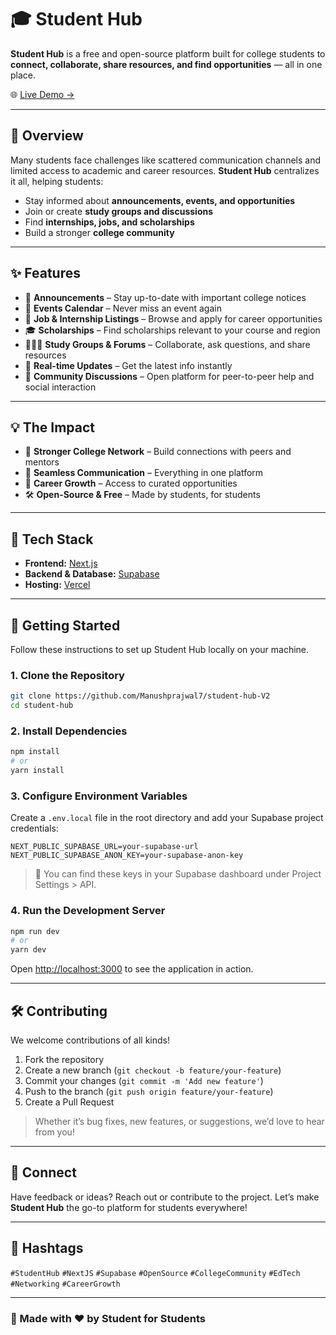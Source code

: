 # 🎓 Student Hub

**Student Hub** is a free and open-source platform built for college students to **connect, collaborate, share resources, and find opportunities** — all in one place.

🌐 [Live Demo →](https://student-hub-mp.vercel.app/)

---

## 📌 Overview

Many students face challenges like scattered communication channels and limited access to academic and career resources. **Student Hub** centralizes it all, helping students:

- Stay informed about **announcements, events, and opportunities**
- Join or create **study groups and discussions**
- Find **internships, jobs, and scholarships**
- Build a stronger **college community**

---

## ✨ Features

- 📢 **Announcements** – Stay up-to-date with important college notices  
- 📅 **Events Calendar** – Never miss an event again  
- 💼 **Job & Internship Listings** – Browse and apply for career opportunities  
- 🎓 **Scholarships** – Find scholarships relevant to your course and region  
- 🧑‍🤝‍🧑 **Study Groups & Forums** – Collaborate, ask questions, and share resources  
- 🔔 **Real-time Updates** – Get the latest info instantly  
- 💬 **Community Discussions** – Open platform for peer-to-peer help and social interaction

---

## 💡 The Impact

- 🧠 **Stronger College Network** – Build connections with peers and mentors  
- 💬 **Seamless Communication** – Everything in one platform  
- 🚀 **Career Growth** – Access to curated opportunities  
- 🛠️ **Open-Source & Free** – Made by students, for students  

---

## 🧰 Tech Stack

- **Frontend:** [Next.js](https://nextjs.org/)
- **Backend & Database:** [Supabase](https://supabase.io/)
- **Hosting:** [Vercel](https://vercel.com/)

---

## 🚀 Getting Started

Follow these instructions to set up Student Hub locally on your machine.

### 1. Clone the Repository

```bash
git clone https://github.com/Manushprajwal7/student-hub-V2
cd student-hub
```

### 2. Install Dependencies

```bash
npm install
# or
yarn install
```

### 3. Configure Environment Variables

Create a `.env.local` file in the root directory and add your Supabase project credentials:

```env
NEXT_PUBLIC_SUPABASE_URL=your-supabase-url
NEXT_PUBLIC_SUPABASE_ANON_KEY=your-supabase-anon-key
```

> 📝 You can find these keys in your Supabase dashboard under Project Settings > API.

### 4. Run the Development Server

```bash
npm run dev
# or
yarn dev
```

Open [http://localhost:3000](http://localhost:3000) to see the application in action.

---

## 🛠️ Contributing

We welcome contributions of all kinds!

1. Fork the repository
2. Create a new branch (`git checkout -b feature/your-feature`)
3. Commit your changes (`git commit -m 'Add new feature'`)
4. Push to the branch (`git push origin feature/your-feature`)
5. Create a Pull Request

> Whether it’s bug fixes, new features, or suggestions, we’d love to hear from you!

---



## 💬 Connect

Have feedback or ideas? Reach out or contribute to the project. Let’s make **Student Hub** the go-to platform for students everywhere!

---

## 📢 Hashtags

`#StudentHub` `#NextJS` `#Supabase` `#OpenSource` `#CollegeCommunity` `#EdTech` `#Networking` `#CareerGrowth`

---

### 🌟 Made with ❤️ by Student for Students
